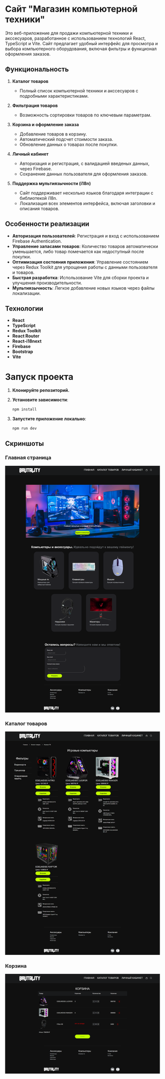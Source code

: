 # Сайт "Магазин компьютерной техники"

Это веб-приложение для продажи компьютерной техники и акссесуаров, разработанное с использованием технологий React, TypeScript и Vite. Сайт предлагает удобный интерфейс для просмотра и выбора компьютерного оборудования, включая фильтры и функционал оформления заказов.

## Функциональность

1. **Каталог товаров**
   - Полный список компьютерной техники и акссесуаров с подробными характеристиками.

2. **Фильтрация товаров**
   - Возможность сортировки товаров по ключевым параметрам.

3. **Корзина и оформление заказа**
   - Добавление товаров в корзину.
   - Автоматический подсчет стоимости заказа.
   - Обновление данных о товарах после покупки.

4. **Личный кабинет**
   - Авторизация и регистрация, с валидацией введеных данных, через Firebase.
   - Сохранение данных пользователя для оформления заказов.

5. **Поддержка мультиязычности (i18n)**
   - Сайт поддерживает несколько языков благодаря интеграции с библиотекой i18n.
   - Локализация всех элементов интерфейса, включая заголовки и описания товаров.

## Особенности реализации

- **Авторизация пользователей**: Регистрация и вход с использованием Firebase Authentication.
- **Управление запасами товаров**: Количество товаров автоматически уменьшается, либо товар помечается как недоступный после покупки.
- **Оптимизация состояния приложения**: Управление состоянием через Redux Toolkit для упрощения работы с данными пользователя и товаров.
- **Быстрая разработка**: Использование Vite для сборки проекта и улучшения производительности.
- **Мультиязычность**: Легкое добавление новых языков через файлы локализации.

## Технологии

- **React**
- **TypeScript**
- **Redux Toolkit**
- **React Router**
- **React-i18next**
- **Firebase**
- **Bootstrap**
- **Vite**

# Запуск проекта

1. **Клонируйте репозиторий.**

2. **Установите зависимости**:
   ```bash
   npm install

   ```
3. **Запустите приложение локально**:
   ```bash
   npm run dev
   ```

## Скриншоты

### Главная страница

![Главная страница](./public/screenshots/screencapture-localhost-5173-2025-02-27-22_20_49.png)

### Каталог товаров

![Каталог товаров](./public/screenshots/screencapture-localhost-5173-ProductsPage-Computers-2025-02-27-22_21_48.png)

### Корзина

![Корзина](./public/screenshots/screencapture-localhost-5173-CartPage-2025-02-27-22_22_02.png)
